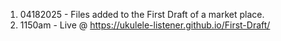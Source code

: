 1.  04182025 - Files added to the First Draft of a market place.  
2.  1150am - Live @ https://ukulele-listener.github.io/First-Draft/  
